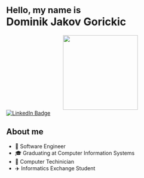 <h1>
<sub> Hello, my name is </sub> <br>
Dominik Jakov Gorickic <br>
</h1>

<div id="header" align="center">
  <img src="https://media.giphy.com/media/gjrYDwbjnK8x36xZIO/giphy.gif" width="200"/>
</div>

<div id="badges">
  <a href="your-linkedin-URL">
    <img src="https://www.linkedin.com/in/dominik-jakov-gorickic-a23429225/" alt="LinkedIn Badge"/>
  </a>


</div>


## About me

- 🚀 Software Engineer
- 🎓 Graduating at Computer Information Systems 
- 💾 Computer Techinician 
- ✈️ Informatics Exchange Student
